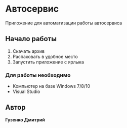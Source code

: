 # Автосервис
Приложение для автоматизации работы автосервиса

## Начало работы
1. Скачать архив
2. Распаковать в удобное место
3. Запустить приложение с ярлыка

### Для работы необходимо
 - Компьютер на базе Windows 7/8/10
 - Visual Studio

## Автор 
**Гузенко Дмитрий**
